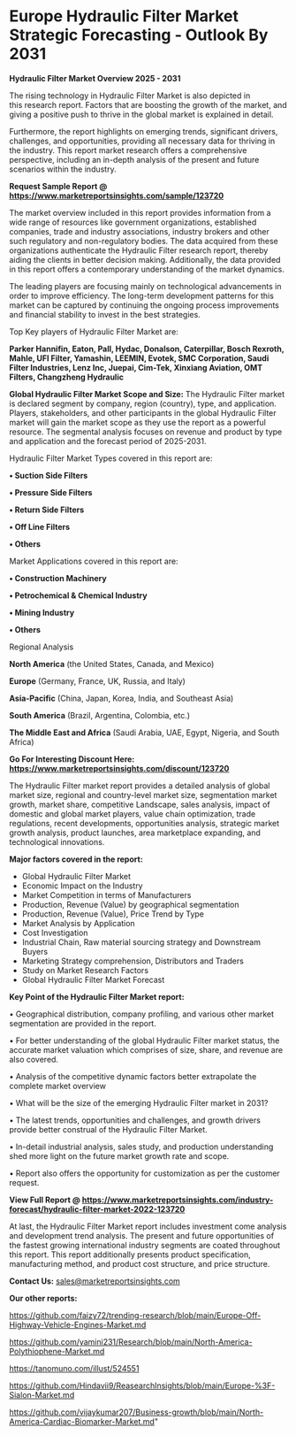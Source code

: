 # Europe Hydraulic Filter Market Strategic Forecasting - Outlook By 2031

<Strong> Hydraulic Filter Market Overview 2025 - 2031</strong>

The rising technology in Hydraulic Filter Market is also depicted in this research report. Factors that are boosting the growth of the market, and giving a positive push to thrive in the global market is explained in detail.

Furthermore, the report highlights on emerging trends, significant drivers, challenges, and opportunities, providing all necessary data for thriving in the industry. This report market research offers a comprehensive perspective, including an in-depth analysis of the present and future scenarios within the industry.

<strong>Request Sample Report @ <a href=https://www.marketreportsinsights.com/sample/123720>https://www.marketreportsinsights.com/sample/123720</a></strong>

The market overview included in this report provides information from a wide range of resources like government organizations, established companies, trade and industry associations, industry brokers and other such regulatory and non-regulatory bodies. The data acquired from these organizations authenticate the Hydraulic Filter research report, thereby aiding the clients in better decision making. Additionally, the data provided in this report offers a contemporary understanding of the market dynamics.

The leading players are focusing mainly on technological advancements in order to improve efficiency. The long-term development patterns for this market can be captured by continuing the ongoing process improvements and financial stability to invest in the best strategies.

Top Key players of Hydraulic Filter Market are:

<strong>Parker Hannifin, Eaton, Pall, Hydac, Donalson, Caterpillar, Bosch Rexroth, Mahle, UFI Filter, Yamashin, LEEMIN, Evotek, SMC Corporation, Saudi Filter Industries, Lenz Inc, Juepai, Cim-Tek, Xinxiang Aviation, OMT Filters, Changzheng Hydraulic</strong>

<strong><b>Global Hydraulic Filter Market Scope and Size:</b></strong>
The Hydraulic Filter market is declared segment by company, region (country), type, and application. Players, stakeholders, and other participants in the global Hydraulic Filter market will gain the market scope as they use the report as a powerful resource. The segmental analysis focuses on revenue and product by type and application and the forecast period of 2025-2031.

Hydraulic Filter Market Types covered in this report are:

<strong>• Suction Side Filters

• Pressure Side Filters

• Return Side Filters

• Off Line Filters

• Others</strong>

Market Applications covered in this report are:

<strong>• Construction Machinery

• Petrochemical & Chemical Industry

• Mining Industry

• Others</strong> 

Regional Analysis

<strong>North America</strong> (the United States, Canada, and Mexico)

<strong>Europe</strong> (Germany, France, UK, Russia, and Italy)

<strong>Asia-Pacific</strong> (China, Japan, Korea, India, and Southeast Asia)

<strong>South America</strong> (Brazil, Argentina, Colombia, etc.)

<strong>The Middle East and Africa</strong> (Saudi Arabia, UAE, Egypt, Nigeria, and South Africa)

<strong>Go For Interesting Discount Here: <a href=https://www.marketreportsinsights.com/discount/123720>https://www.marketreportsinsights.com/discount/123720</a></strong>

The Hydraulic Filter market report provides a detailed analysis of global market size, regional and country-level market size, segmentation market growth, market share, competitive Landscape, sales analysis, impact of domestic and global market players, value chain optimization, trade regulations, recent developments, opportunities analysis, strategic market growth analysis, product launches, area marketplace expanding, and technological innovations.

<strong><b>Major factors covered in the report:</b></strong>
<ul>
  <li>Global Hydraulic Filter Market </li>
  <li>Economic Impact on the Industry</li>
  <li>Market Competition in terms of Manufacturers</li>
  <li>Production, Revenue (Value) by geographical segmentation</li>
  <li>Production, Revenue (Value), Price Trend by Type</li>
  <li>Market Analysis by Application</li>
  <li>Cost Investigation</li>
  <li>Industrial Chain, Raw material sourcing strategy and Downstream Buyers</li>
  <li>Marketing Strategy comprehension, Distributors and Traders</li>
  <li>Study on Market Research Factors</li>
  <li>Global Hydraulic Filter Market Forecast</li>
</ul>

<strong><b>Key Point of the Hydraulic Filter Market report:</b></strong>

• Geographical distribution, company profiling, and various other market segmentation are provided in the report.

• For better understanding of the global Hydraulic Filter market status, the accurate market valuation which comprises of size, share, and revenue are also covered.

• Analysis of the competitive dynamic factors better extrapolate the complete market overview

• What will be the size of the emerging Hydraulic Filter market in 2031?

• The latest trends, opportunities and challenges, and growth drivers provide better construal of the Hydraulic Filter Market.

• In-detail industrial analysis, sales study, and production understanding shed more light on the future market growth rate and scope.

• Report also offers the opportunity for customization as per the customer request.

<strong><b>View Full Report @ <a href=https://www.marketreportsinsights.com/industry-forecast/hydraulic-filter-market-2022-123720>https://www.marketreportsinsights.com/industry-forecast/hydraulic-filter-market-2022-123720</a></b></strong>


At last, the Hydraulic Filter Market report includes investment come analysis and development trend analysis. The present and future opportunities of the fastest growing international industry segments are coated throughout this report. This report additionally presents product specification, manufacturing method, and product cost structure, and price structure.

<strong>Contact Us:</strong>
sales@marketreportsinsights.com

<strong>Our other reports:</strong>

<a href=https://github.com/faizy72/trending-research/blob/main/Europe-Off-Highway-Vehicle-Engines-Market.md>https://github.com/faizy72/trending-research/blob/main/Europe-Off-Highway-Vehicle-Engines-Market.md</a>

<a href=https://github.com/yamini231/Research/blob/main/North-America-Polythiophene-Market.md>https://github.com/yamini231/Research/blob/main/North-America-Polythiophene-Market.md</a>

<a href=https://tanomuno.com/illust/524551>https://tanomuno.com/illust/524551</a>

<a href=https://github.com/Hindavii9/ReasearchInsights/blob/main/Europe-%3F-Sialon-Market.md>https://github.com/Hindavii9/ReasearchInsights/blob/main/Europe-%3F-Sialon-Market.md</a>

<a href=https://github.com/vijaykumar207/Business-growth/blob/main/North-America-Cardiac-Biomarker-Market.md>https://github.com/vijaykumar207/Business-growth/blob/main/North-America-Cardiac-Biomarker-Market.md</a>"

